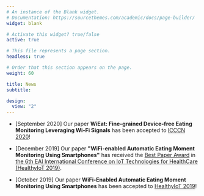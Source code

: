 ```yaml
---
# An instance of the Blank widget.
# Documentation: https://sourcethemes.com/academic/docs/page-builder/
widget: blank

# Activate this widget? true/false
active: true

# This file represents a page section.
headless: true

# Order that this section appears on the page.
weight: 60

title: News
subtitle:

design:
  view: "2"
---
```


* [September 2020] Our paper **WiEat: Fine-grained Device-free Eating Monitoring Leveraging Wi-Fi Signals** has been accepted to [ICCCN 2020](http://www.icccn.org/icccn20/call-for-papers/index.html)!
  
    
* [December 2019] Our paper **"WiFi-enabled Automatic Eating Moment Monitoring Using Smartphones"** has received the [Best Paper Award](https://www.ece.rutgers.edu/news/ece-researchers-win-best-paper-award-healthyiot-2019-conference) in [the 6th EAI International Conference on IoT Technologies for HealthCare (HealthyIoT 2019)](https://healthyiot.eai-conferences.org/2019/).

    
* [October 2019] Our paper **WiFi-Enabled Automatic Eating Moment Monitoring Using Smartphones** has been accepted to [HealthyIoT 2019](https://healthyiot.eai-conferences.org/2019/)!

